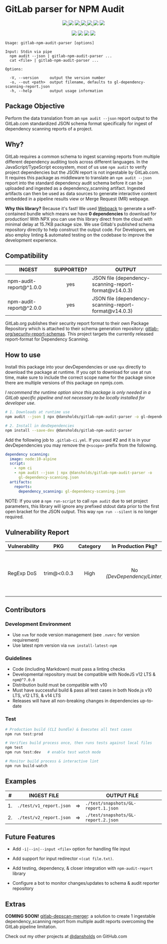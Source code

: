 # GitLab parser for NPM Audit

<p align="center">
  <a href="https://www.npmjs.com/package/@dansholds/gitlab-npm-audit-parser">
    <img src="https://img.shields.io/npm/v/@dansholds/gitlab-npm-audit-parser" />
  </a>
  <img src="https://img.shields.io/npm/l/@dansholds/gitlab-npm-audit-parser?color=yellow">
  <a href="https://github.com/dansholds/gitlab-npm-audit-parser/blob/main/CHANGELOG.md">
    <img src="https://img.shields.io/badge/&#9741-changelog-yellow">
  </a>
  <a href="https://github.com/dansholds/gitlab-npm-audit-parser/actions/workflows/ci.yml">
    <img src="https://github.com/dansholds/gitlab-npm-audit-parser/actions/workflows/ci.yml/badge.svg" >
  </a>
  <a href="https://github.com/dansholds/gitlab-npm-audit-parser/issues">
    <img src="https://img.shields.io/github/issues/dansholds/gitlab-npm-audit-parser">
  </a>
  <img src="https://img.shields.io/badge/dependencies-0-success">
  <img src="https://img.shields.io/snyk/vulnerabilities/npm/@dansholds/gitlab-npm-audit-parser">
</p>
<p align="center">
  <img src="https://img.shields.io/npm/dependency-version/@dansholds/gitlab-npm-audit-parser/dev/webpack">
  <img src="https://img.shields.io/node/v-lts/@dansholds/gitlab-npm-audit-parser?color=blue">
  <img src="https://img.shields.io/bundlephobia/min/@dansholds/gitlab-npm-audit-parser" />
  <img src="https://img.shields.io/github/last-commit/dansholds/gitlab-npm-audit-parser">
</p>

    Usage: gitlab-npm-audit-parser [options]

    Input: Stdin via pipe
      npm audit --json | gitlab-npm-audit-parser ...
      cat <file> | gitlab-npm-audit-parser ...

    Options:

      -V, --version     output the version number
      -o, --out <path>  output filename, defaults to gl-dependency-scanning-report.json
      -h, --help        output usage information

## Package Objective

Perform the data translation from an `npm audit --json` report output to the
GitLab.com standardized JSON schema format specifically for ingest of dependency
scanning reports of a project.

## Why?

GitLab requires a common schema to ingest scanning reports from multiple
different dependency auditing tools across different languages. In the
JavaScript/TypeScript ecosystem, most of us use `npm audit` to verify project
dependencies but the JSON report is not ingestable by GitLab.com. It requires
this package as middleware to translate an `npm audit --json` report into the
standard dependency audit schema before it can be uploaded and ingested as a
dependency_scanning artifact. Ingested artifacts can then be used as data
sources to generate interactive content embedded in a pipeline results view or
Merge Request (MR) webpage.

**Why this library?** Because it's fast! We used
[Webpack](https://github.com/webpack/webpack) to generate a self-contained
bundle which means we have **0 dependencies** to download for production! With
NPX you can use this library direct from the cloud with minimal delay at 15.7KB
package size. We use Gitlab's published schema repository directly to help
construct the output code. For Developers, we also employ linting & automated
testing on the codebase to improve the development experience.

## Compatibility

| INGEST                  | SUPPORTED? | OUTPUT                                                 |
| ----------------------- | :--------: | ------------------------------------------------------ |
| npm-audit-report@^1.0.0 |    yes     | JSON file (dependency-scanning-report-format\@v14.0.3) |
| npm-audit-report@^2.0.0 |    yes     | JSON file (dependency-scanning-report-format\@v14.0.3) |

GitLab.org publishes their security report format to their own Package
Repository which is attached to their schema generation repository:
[gitlab-org/security-report-schemas](https://gitlab.com/gitlab-org/security-products/security-report-schemas).
This project targets the currently released report-format for Dependency
Scanning.

## How to use

Install this package into your devDependencies or use `npx` directly to download
the package at runtime. If you opt to download for use at run time, make sure to
include the correct scope name for the package since there are multiple versions
of this package on npmjs.com.

_I recommend the runtime option since this package is only needed in a GitLab
specific pipeline and not necessary to be locally installed for developer use._

```sh
# 1. Downloads at runtime use
npm audit --json | npx @dansholds/gitlab-npm-audit-parser -o gl-dependency-scanning.json

# 2. Install in devDependencies
npm install --save-dev @dansholds/gitlab-npm-audit-parser
```

Add the following job to `.gitlab-ci.yml`. If you used #2 and it is in your
devDependencies you may remove the `@<scope>` prefix from the following.

```yaml
dependency scanning:
  image: node:10-alpine
  script:
    - npm ci
    - npm audit --json | npx @dansholds/gitlab-npm-audit-parser -o
      gl-dependency-scanning.json
  artifacts:
    reports:
      dependency_scanning: gl-dependency-scanning.json
```

NOTE: If you use a `npm run-script` to call `npm audit` due to set project
parameters, this library will ignore any prefixed stdout data prior to the first
open bracket for the JSON output. This way `npm run --silent` is no longer
required.

## Vulnerability Report

| Vulnerability |     PKG      | Category |     In Production Pkg?      | Notes                                                                 |
| ------------- | :----------: | :------: | :-------------------------: | --------------------------------------------------------------------- |
| RegExp DoS    | trim\@<0.0.3 |   High   | No _(DevDependency/Linter)_ | waiting for remark-parse\@^9.x.x release, owner will not patch v8.0.3 |

## Contributors

### Development Environment

- Use `nvm` for node version management (see `.nvmrc` for version requirement)
- Use latest npm version via `nvm install-latest-npm`

### Guidelines

- Code (including Markdown) must pass a linting checks
- Developmental repository must be compatible with NodeJS v12 LTS & `npm@^7.0.0`
- Distribution build must be compatible with v10
- Must have successful build & pass all test cases in both Node.js v10 LTS, v12
  LTS, & v14 LTS
- Releases will have all non-breaking changes in dependencies up-to-date

### Test

```sh
# Production build (CLI bundle) & Executes all test cases
npm run test:prod

# Verifies build process once, then runs tests against local files
npm test
npm run test:dev   # enable test watch mode

# Monitor build process & interactive lint
npm run build-watch
```

## Examples

| #   | INGEST FILE             |     | OUTPUT FILE                         |
| --- | ----------------------- | --- | ----------------------------------- |
| 1.  | `./test/v1_report.json` | =>  | `./test/snapshots/GL-report.1.json` |
| 2.  | `./test/v2_report.json` | =>  | `./test/snapshots/GL-report.2.json` |

## Future Features

- Add `-i|--in|--input <file>` option for handling file input

- Add support for input redirector `<(cat file.txt)`.

- Add testing, dependency, & closer integration with `npm-audit-report` library

- Configure a bot to monitor changes/updates to schema & audit reporter
  repository

## Extras

**COMING SOON!**
[gitlab-depscan-merger](https://github.com/dansholds/gitlab-depscan-merger): a
solution to create 1 ingestable dependency_scanning report from multiple audit
reports overcoming the GitLab pipeline limitation.

Check out my other projects at [@dansholds](https://github.com/dansholds) on
GitHub.com
